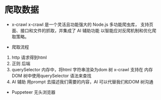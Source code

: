 # 爬取数据

- x-crawl
x-crawl 是一个灵活且功能强大的 Node.js 多功能爬虫库，
支持页面、接口和文件的抓取，并集成了 AI 辅助功能
以智能应对反爬机制和优化爬取策略。

- 爬取流程
1. http 请求得到html
2. 正则 后端
3. querySelector
    内存中，将html 字符串渲染为dom 树  x-crawl 支持在
    内存DOM 树中使用querySelector 语法来查找
4. AI 辅助
    用prompt 去描述我们需要的内容，AI 可以代替我们和DOM 树沟通

- Puppeteer 无头浏览器